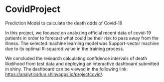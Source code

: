 # CovidProject
Prediction Model to calculate the death odds of Covid-19 

In this project, we focused on analyzing official recent data of covid-19 patients in order to forecast what could be their risk to pass away from the illness. The selected machine learning model was Support-vector machine due to its optimal R-squared value in the training process.

We concluded the research calculating confidence intervals of death likelihood from test data and deploying an interactive dashboard submitted in shiny. The dashboard can be viewed in the following link: https://analyticsrlun.shinyapps.io/projectcovid/.
